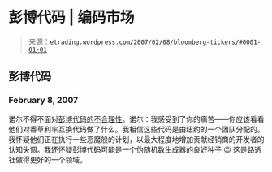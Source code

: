 <!--yml

category: 未分类

date: 2024-05-12 19:48:21

-->

# 彭博代码 | 编码市场

> 来源：[`etrading.wordpress.com/2007/02/08/bloomberg-tickers/#0001-01-01`](https://etrading.wordpress.com/2007/02/08/bloomberg-tickers/#0001-01-01)

## 彭博代码

### February 8, 2007

诺尔不得不面对[彭博代码的不合理性](http://www.noelwatson.com/blog/PermaLink,guid,7e70794a-bfd6-4a21-a995-bcaaa9d98dd4.aspx)。诺尔：我感受到了你的痛苦——你应该看看他们对香草利率互换代码做了什么。我相信这些代码是由纽约的一个团队分配的。我怀疑他们正在执行一些恶魔般的计划，以最大程度地增加贡献经销商的开发者的认知失调。我还怀疑彭博代码可能是一个伪随机数生成器的良好种子 😉 这是路透社做得更好的一个领域。  
